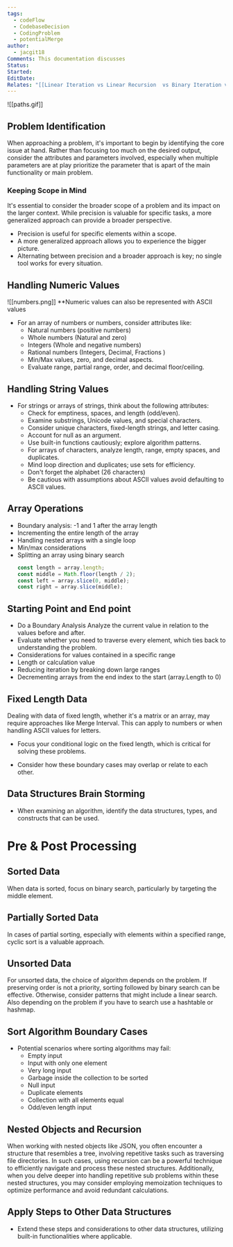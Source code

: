 ```yaml
---
tags:
  - codeFlow
  - CodebaseDecision
  - CodingProblem
  - potentialMerge
author:
  - jacgit18
Comments: This documentation discusses
Status: 
Started: 
EditDate: 
Relates: "[[Linear Iteration vs Linear Recursion  vs Binary Iteration vs Binary Recursion]]"
---
```

![[paths.gif]]
## Problem Identification

When approaching a problem, it's important to begin by identifying the core issue at hand. Rather than focusing too much on the desired output, consider the attributes and parameters involved, especially when multiple parameters are at play prioritize the parameter that is apart of the main functionality or main problem.

### Keeping Scope in Mind

It's essential to consider the broader scope of a problem and its impact on the larger context. While precision is valuable for specific tasks, a more generalized approach can provide a broader perspective.

- Precision is useful for specific elements within a scope.
- A more generalized approach allows you to experience the bigger picture.
- Alternating between precision and a broader approach is key; no single tool works for every situation.




## Handling Numeric Values
![[numbers.png]]
**Numeric values can also be represented with ASCII values
- For an array of numbers or numbers, consider attributes like:
  - Natural numbers (positive numbers)
  - Whole numbers (Natural and zero)
  - Integers (Whole and negative numbers)
  - Rational numbers (Integers, Decimal, Fractions )
  - Min/Max values, zero, and decimal aspects.
  - Evaluate range, partial range, order, and decimal floor/ceiling.

## Handling String Values
- For strings or arrays of strings, think about the following attributes:
	- Check for emptiness, spaces, and length (odd/even).
	- Examine substrings, Unicode values, and special characters.
	- Consider unique characters, fixed-length strings, and letter casing.
	- Account for null as an argument.
	- Use built-in functions cautiously; explore algorithm patterns.
	- For arrays of characters, analyze length, range, empty spaces, and duplicates.
	- Mind loop direction and duplicates; use sets for efficiency.
	- Don't forget the alphabet (26 characters)
	- Be cautious with assumptions about ASCII values avoid defaulting to ASCII values.

## Array Operations
- Boundary analysis: -1 and 1 after the array length
- Incrementing the entire length of the array
- Handling nested arrays with a single loop
- Min/max considerations
- Splitting an array using binary search
  ```javascript
  const length = array.length;
  const middle = Math.floor(length / 2);
  const left = array.slice(0, middle);
  const right = array.slice(middle);
  ```

## Starting Point and End point
- Do a Boundary Analysis Analyze the current value in relation to the values before and after.
- Evaluate whether you need to traverse every element, which ties back to understanding the problem.
- Considerations for values contained in a specific range
- Length or calculation value
- Reducing iteration by breaking down large ranges
- Decrementing arrays from the end index to the start (array.Length to 0)

## Fixed Length Data

Dealing with data of fixed length, whether it's a matrix or an array, may require approaches like Merge Interval. This can apply to numbers or when handling ASCII values for letters.

- Focus your conditional logic on the fixed length, which is critical for solving these problems.

- Consider how these boundary cases may overlap or relate to each other.


## Data Structures Brain Storming
- When examining an algorithm, identify the data structures, types, and constructs that can be used.


# Pre & Post Processing
## Sorted Data

When data is sorted, focus on binary search, particularly by targeting the middle element.

## Partially Sorted Data

In cases of partial sorting, especially with elements within a specified range, cyclic sort is a valuable approach.

## Unsorted Data

For unsorted data, the choice of algorithm depends on the problem. If preserving order is not a priority, sorting followed by binary search can be effective. Otherwise, consider patterns that might include a linear search. Also depending on the problem if you have to search use a hashtable or hashmap.


## Sort Algorithm Boundary Cases
- Potential scenarios where sorting algorithms may fail:
  - Empty input
  - Input with only one element
  - Very long input
  - Garbage inside the collection to be sorted
  - Null input
  - Duplicate elements
  - Collection with all elements equal
  - Odd/even length input


## Nested Objects and Recursion
When working with nested objects like JSON, you often encounter a structure that resembles a tree, involving repetitive tasks such as traversing file directories. In such cases, using recursion can be a powerful technique to efficiently navigate and process these nested structures. Additionally, when you delve deeper into handling repetitive sub problems within these nested structures, you may consider employing memoization techniques to optimize performance and avoid redundant calculations.



## Apply Steps to Other Data Structures

- Extend these steps and considerations to other data structures, utilizing built-in functionalities where applicable.


